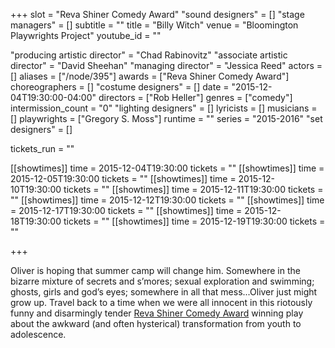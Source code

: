 +++
slot = "Reva Shiner Comedy Award"
"sound designers" = []
"stage managers" = []
subtitle = ""
title = "Billy Witch"
venue = "Bloomington Playwrights Project"
youtube_id = ""

"producing artistic director" = "Chad Rabinovitz"
"associate artistic director" = "David Sheehan"
"managing director" = "Jessica Reed"
actors = []
aliases = ["/node/395"]
awards = ["Reva Shiner Comedy Award"]
choreographers = []
"costume designers" = []
date = "2015-12-04T19:30:00-04:00"
directors = ["Rob Heller"]
genres = ["comedy"]
intermission_count = "0"
"lighting designers" = []
lyricists = []
musicians = []
playwrights = ["Gregory S. Moss"]
runtime = ""
series = "2015-2016"
"set designers" = []

tickets_run = ""

[[showtimes]]
time = 2015-12-04T19:30:00
tickets = ""
[[showtimes]]
time = 2015-12-05T19:30:00
tickets = ""
[[showtimes]]
time = 2015-12-10T19:30:00
tickets = ""
[[showtimes]]
time = 2015-12-11T19:30:00
tickets = ""
[[showtimes]]
time = 2015-12-12T19:30:00
tickets = ""
[[showtimes]]
time = 2015-12-17T19:30:00
tickets = ""
[[showtimes]]
time = 2015-12-18T19:30:00
tickets = ""
[[showtimes]]
time = 2015-12-19T19:30:00
tickets = ""

+++

Oliver is hoping that summer camp will change him. Somewhere in the bizarre mixture of secrets and s’mores; sexual exploration and swimming; ghosts, girls and god’s eyes; somewhere in all that mess...Oliver just might grow up. Travel back to a time when we were all innocent in this riotously funny and disarmingly tender [Reva Shiner Comedy Award](/playwrights/reva-shiner-comedy/) winning play about the awkward (and often hysterical) transformation from youth to adolescence.
